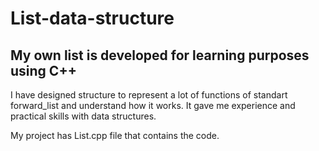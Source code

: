 # List-data-structure
## My own list is developed for learning purposes using C++

I have designed structure to represent a lot of functions of standart forward_list and understand how it works. It gave me experience and practical skills with data structures.

My project has List.cpp file that contains the code.
